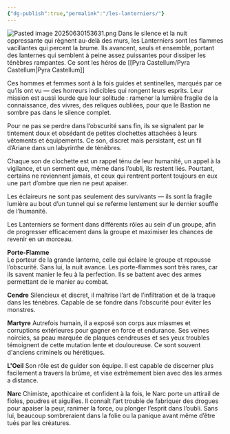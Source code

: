 ```yaml
---
{"dg-publish":true,"permalink":"/les-lanterniers/"}
---
```



![Pasted image 20250630153631.png](/img/user/Images/Pasted%20image%2020250630153631.png)
Dans le silence et la nuit oppressante qui règnent au-delà des murs, les Lanterniers sont les flammes vacillantes qui percent la brume. Ils avancent, seuls et ensemble, portant des lanternes qui semblent à peine assez puissantes pour dissiper les ténèbres rampantes.
Ce sont les héros de [[Pyra Castellum/Pyra Castellum\|Pyra Castellum]]

Ces hommes et femmes sont à la fois guides et sentinelles, marqués par ce qu’ils ont vu — des horreurs indicibles qui rongent leurs esprits. Leur mission est aussi lourde que leur solitude : ramener la lumière fragile de la connaissance, des vivres, des reliques oubliées, pour que le Bastion ne sombre pas dans le silence complet.

Pour ne pas se perdre dans l’obscurité sans fin, ils se signalent par le tintement doux et obsédant de petites clochettes attachées à leurs vêtements et équipements. Ce son, discret mais persistant, est un fil d’Ariane dans un labyrinthe de ténèbres.

Chaque son de clochette est un rappel ténu de leur humanité, un appel à la vigilance, et un serment que, même dans l’oubli, ils restent liés. Pourtant, certains ne reviennent jamais, et ceux qui rentrent portent toujours en eux une part d’ombre que rien ne peut apaiser.

Les éclaireurs ne sont pas seulement des survivants — ils sont la fragile lumière au bout d’un tunnel qui se referme lentement sur le dernier souffle de l’humanité.

Les Lanterniers se forment dans différents rôles au sein d'un groupe, afin de progresser efficacement dans la groupe et maximiser les chances de revenir en un morceau.

**Porte-Flamme**  
Le porteur de la grande lanterne, celle qui éclaire le groupe et repousse l’obscurité. Sans lui, la nuit avance. Les porte-flammes sont très rares, car ils savent manier le feu à la perfection. 
Ils se battent avec des armes permettant de le manier au combat.

**Cendre**
Silencieux et discret, il maîtrise l’art de l’infiltration et de la traque dans les ténèbres. Capable de se fondre dans l’obscurité pour éviter les monstres.

**Martyre**
Autrefois humain, il a exposé son corps aux miasmes et corruptions extérieures pour gagner en force et endurance. Ses veines noircies, sa peau marquée de plaques cendreuses et ses yeux troubles témoignent de cette mutation lente et douloureuse.
Ce sont souvent d'anciens criminels ou hérétiques.

**L'Oeil**
Son rôle est de guider son équipe. Il est capable de discerner plus facilement a travers la brûme, et vise extrêmement bien avec des les armes a distance.

**Narc**
Chimiste, apothicaire et confident à la fois, le Narc porte un attirail de fioles, poudres et aiguilles. Il connaît l’art trouble de fabriquer des drogues pour apaiser la peur, ranimer la force, ou plonger l’esprit dans l’oubli. Sans lui, beaucoup sombreraient dans la folie ou la panique avant même d’être tués par les créatures.